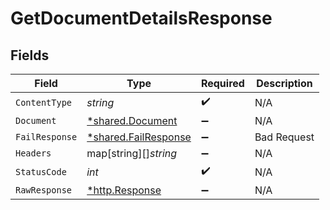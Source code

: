 # GetDocumentDetailsResponse


## Fields

| Field                                                       | Type                                                        | Required                                                    | Description                                                 |
| ----------------------------------------------------------- | ----------------------------------------------------------- | ----------------------------------------------------------- | ----------------------------------------------------------- |
| `ContentType`                                               | *string*                                                    | :heavy_check_mark:                                          | N/A                                                         |
| `Document`                                                  | [*shared.Document](../../models/shared/document.md)         | :heavy_minus_sign:                                          | N/A                                                         |
| `FailResponse`                                              | [*shared.FailResponse](../../models/shared/failresponse.md) | :heavy_minus_sign:                                          | Bad Request                                                 |
| `Headers`                                                   | map[string][]*string*                                       | :heavy_minus_sign:                                          | N/A                                                         |
| `StatusCode`                                                | *int*                                                       | :heavy_check_mark:                                          | N/A                                                         |
| `RawResponse`                                               | [*http.Response](https://pkg.go.dev/net/http#Response)      | :heavy_minus_sign:                                          | N/A                                                         |